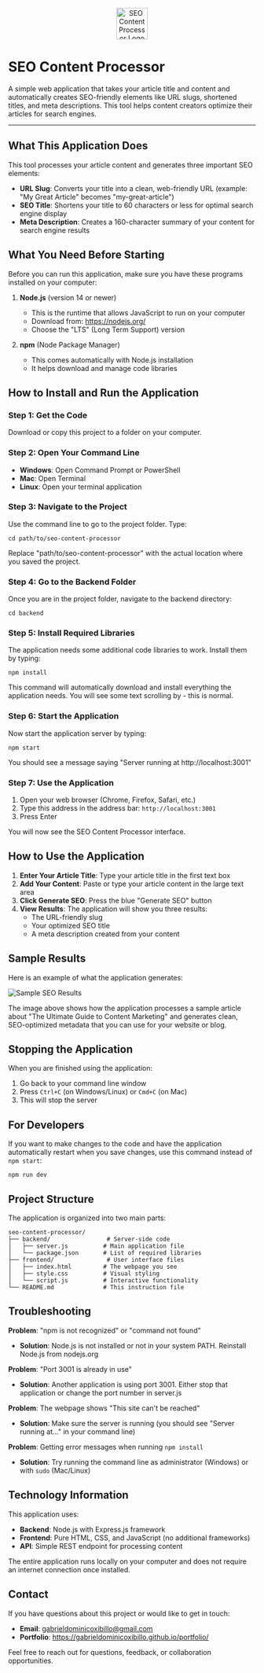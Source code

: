 <p align="center">
  <img src="favicon.webp" alt="SEO Content Processor Logo" width="64" height="64">
</p>

# SEO Content Processor

A simple web application that takes your article title and content and automatically creates SEO-friendly elements like URL slugs, shortened titles, and meta descriptions. This tool helps content creators optimize their articles for search engines.

<hr>

## What This Application Does

This tool processes your article content and generates three important SEO elements:

- **URL Slug**: Converts your title into a clean, web-friendly URL (example: "My Great Article" becomes "my-great-article")
- **SEO Title**: Shortens your title to 60 characters or less for optimal search engine display
- **Meta Description**: Creates a 160-character summary of your content for search engine results

## What You Need Before Starting

Before you can run this application, make sure you have these programs installed on your computer:

1. **Node.js** (version 14 or newer)
   - This is the runtime that allows JavaScript to run on your computer
   - Download from: https://nodejs.org/
   - Choose the "LTS" (Long Term Support) version

2. **npm** (Node Package Manager)
   - This comes automatically with Node.js installation
   - It helps download and manage code libraries

## How to Install and Run the Application

### Step 1: Get the Code
Download or copy this project to a folder on your computer.

### Step 2: Open Your Command Line
- **Windows**: Open Command Prompt or PowerShell
- **Mac**: Open Terminal
- **Linux**: Open your terminal application

### Step 3: Navigate to the Project
Use the command line to go to the project folder. Type:
```
cd path/to/seo-content-processor
```
Replace "path/to/seo-content-processor" with the actual location where you saved the project.

### Step 4: Go to the Backend Folder
Once you are in the project folder, navigate to the backend directory:
```
cd backend
```

### Step 5: Install Required Libraries
The application needs some additional code libraries to work. Install them by typing:
```
npm install
```
This command will automatically download and install everything the application needs. You will see some text scrolling by - this is normal.

### Step 6: Start the Application
Now start the application server by typing:
```
npm start
```
You should see a message saying "Server running at http://localhost:3001"

### Step 7: Use the Application
1. Open your web browser (Chrome, Firefox, Safari, etc.)
2. Type this address in the address bar: `http://localhost:3001`
3. Press Enter

You will now see the SEO Content Processor interface.

## How to Use the Application

1. **Enter Your Article Title**: Type your article title in the first text box
2. **Add Your Content**: Paste or type your article content in the large text area
3. **Click Generate SEO**: Press the blue "Generate SEO" button
4. **View Results**: The application will show you three results:
   - The URL-friendly slug
   - Your optimized SEO title
   - A meta description created from your content

## Sample Results

Here is an example of what the application generates:

![Sample SEO Results](images/results-example.webp)

The image above shows how the application processes a sample article about "The Ultimate Guide to Content Marketing" and generates clean, SEO-optimized metadata that you can use for your website or blog.

## Stopping the Application

When you are finished using the application:
1. Go back to your command line window
2. Press `Ctrl+C` (on Windows/Linux) or `Cmd+C` (on Mac)
3. This will stop the server

## For Developers

If you want to make changes to the code and have the application automatically restart when you save changes, use this command instead of `npm start`:
```
npm run dev
```

## Project Structure

The application is organized into two main parts:

```
seo-content-processor/
├── backend/                # Server-side code
│   ├── server.js          # Main application file
│   └── package.json       # List of required libraries
├── frontend/               # User interface files
│   ├── index.html         # The webpage you see
│   ├── style.css          # Visual styling
│   └── script.js          # Interactive functionality
└── README.md              # This instruction file
```

## Troubleshooting

**Problem**: "npm is not recognized" or "command not found"
- **Solution**: Node.js is not installed or not in your system PATH. Reinstall Node.js from nodejs.org

**Problem**: "Port 3001 is already in use"
- **Solution**: Another application is using port 3001. Either stop that application or change the port number in server.js

**Problem**: The webpage shows "This site can't be reached"
- **Solution**: Make sure the server is running (you should see "Server running at..." in your command line)

**Problem**: Getting error messages when running `npm install`
- **Solution**: Try running the command line as administrator (Windows) or with `sudo` (Mac/Linux)

## Technology Information

This application uses:
- **Backend**: Node.js with Express.js framework
- **Frontend**: Pure HTML, CSS, and JavaScript (no additional frameworks)
- **API**: Simple REST endpoint for processing content

The entire application runs locally on your computer and does not require an internet connection once installed.

## Contact

If you have questions about this project or would like to get in touch:

- **Email**: gabrieldominicoxibillo@gmail.com
- **Portfolio**: https://gabrieldominicoxibillo.github.io/portfolio/

Feel free to reach out for questions, feedback, or collaboration opportunities.